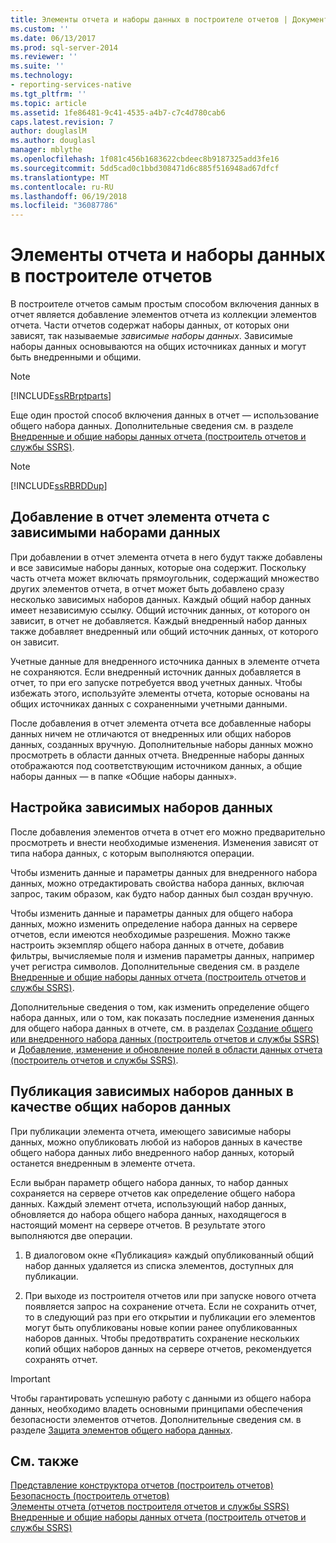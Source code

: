 ```yaml
---
title: Элементы отчета и наборы данных в построителе отчетов | Документы Майкрософт
ms.custom: ''
ms.date: 06/13/2017
ms.prod: sql-server-2014
ms.reviewer: ''
ms.suite: ''
ms.technology:
- reporting-services-native
ms.tgt_pltfrm: ''
ms.topic: article
ms.assetid: 1fe86481-9c41-4535-a4b7-c7c4d780cab6
caps.latest.revision: 7
author: douglaslM
ms.author: douglasl
manager: mblythe
ms.openlocfilehash: 1f081c456b1683622cbdeec8b9187325add3fe16
ms.sourcegitcommit: 5dd5cad0c1bbd308471d6c885f516948ad67dfcf
ms.translationtype: MT
ms.contentlocale: ru-RU
ms.lasthandoff: 06/19/2018
ms.locfileid: "36087786"
---
```

# <a name="report-parts-and-datasets-in-report-builder"></a>Элементы отчета и наборы данных в построителе отчетов
  В построителе отчетов самым простым способом включения данных в отчет является добавление элементов отчета из коллекции элементов отчета. Части отчетов содержат наборы данных, от которых они зависят, так называемые *зависимые наборы данных*. Зависимые наборы данных основываются на общих источниках данных и могут быть внедренными и общими.  
  
> [!NOTE]  
>  [!INCLUDE[ssRBrptparts](../../includes/ssrbrptparts-md.md)]  
  
 Еще один простой способ включения данных в отчет — использование общего набора данных. Дополнительные сведения см. в разделе [Внедренные и общие наборы данных отчета (построитель отчетов и службы SSRS)](report-embedded-datasets-and-shared-datasets-report-builder-and-ssrs.md).  
  
> [!NOTE]  
>  [!INCLUDE[ssRBRDDup](../../includes/ssrbrddup-md.md)]  
  
##  <a name="Adding"></a> Добавление в отчет элемента отчета с зависимыми наборами данных  
 При добавлении в отчет элемента отчета в него будут также добавлены и все зависимые наборы данных, которые она содержит. Поскольку часть отчета может включать прямоугольник, содержащий множество других элементов отчета, в отчет может быть добавлено сразу несколько зависимых наборов данных. Каждый общий набор данных имеет независимую ссылку. Общий источник данных, от которого он зависит, в отчет не добавляется. Каждый внедренный набор данных также добавляет внедренный или общий источник данных, от которого он зависит.  
  
 Учетные данные для внедренного источника данных в элементе отчета не сохраняются. Если внедренный источник данных добавляется в отчет, то при его запуске потребуется ввод учетных данных. Чтобы избежать этого, используйте элементы отчета, которые основаны на общих источниках данных с сохраненными учетными данными.  
  
 После добавления в отчет элемента отчета все добавленные наборы данных ничем не отличаются от внедренных или общих наборов данных, созданных вручную. Дополнительные наборы данных можно просмотреть в области данных отчета. Внедренные наборы данных отображаются под соответствующим источником данных, а общие наборы данных — в папке «Общие наборы данных».  
  
  
##  <a name="Customizing"></a> Настройка зависимых наборов данных  
 После добавления элементов отчета в отчет его можно предварительно просмотреть и внести необходимые изменения. Изменения зависят от типа набора данных, с которым выполняются операции.  
  
 Чтобы изменить данные и параметры данных для внедренного набора данных, можно отредактировать свойства набора данных, включая запрос, таким образом, как будто набор данных был создан вручную.  
  
 Чтобы изменить данные и параметры данных для общего набора данных, можно изменить определение набора данных на сервере отчетов, если имеются необходимые разрешения. Можно также настроить экземпляр общего набора данных в отчете, добавив фильтры, вычисляемые поля и изменив параметры данных, например учет регистра символов. Дополнительные сведения см. в разделе [Внедренные и общие наборы данных отчета (построитель отчетов и службы SSRS)](embedded-and-shared-datasets-report-builder-and-ssrs.md).  
  
 Дополнительные сведения о том, как изменить определение общего набора данных, или о том, как показать последние изменения данных для общего набора данных в отчете, см. в разделах [Создание общего или внедренного набора данных (построитель отчетов и службы SSRS)](create-a-shared-dataset-or-embedded-dataset-report-builder-and-ssrs.md) и [Добавление, изменение и обновление полей в области данных отчета (построитель отчетов и службы SSRS)](add-edit-refresh-fields-in-the-report-data-pane-report-builder-and-ssrs.md).  
  
  
##  <a name="Publishing"></a> Публикация зависимых наборов данных в качестве общих наборов данных  
 При публикации элемента отчета, имеющего зависимые наборы данных, можно опубликовать любой из наборов данных в качестве общего набора данных либо внедренного набор данных, который останется внедренным в элементе отчета.  
  
 Если выбран параметр общего набора данных, то набор данных сохраняется на сервере отчетов как определение общего набора данных. Каждый элемент отчета, использующий набор данных, обновляется до набора общего набора данных, находящегося в настоящий момент на сервере отчетов. В результате этого выполняются две операции.  
  
1.  В диалоговом окне «Публикация» каждый опубликованный общий набор данных удаляется из списка элементов, доступных для публикации.  
  
2.  При выходе из построителя отчетов или при запуске нового отчета появляется запрос на сохранение отчета. Если не сохранить отчет, то в следующий раз при его открытии и публикации его элементов могут быть опубликованы новые копии ранее опубликованных наборов данных. Чтобы предотвратить сохранение нескольких копий общих наборов данных на сервере отчетов, рекомендуется сохранять отчет.  
  
> [!IMPORTANT]  
>  Чтобы гарантировать успешную работу с данными из общего набора данных, необходимо владеть основными принципами обеспечения безопасности элементов отчетов. Дополнительные сведения см. в разделе [Защита элементов общего набора данных](../security/secure-shared-dataset-items.md).  
  
  
## <a name="see-also"></a>См. также  
 [Представление конструктора отчетов (построитель отчетов)](../report-builder/report-design-view-report-builder.md)   
 [Безопасность (построитель отчетов)](../report-builder/security-report-builder.md)   
 [Элементы отчета &#40;отчетов построителя отчетов и службы SSRS&#41;](../report-parts-report-builder-and-ssrs.md)   
 [Внедренные и общие наборы данных отчета (построитель отчетов и службы SSRS)](report-embedded-datasets-and-shared-datasets-report-builder-and-ssrs.md)  
  
  